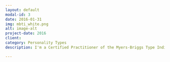 ```yaml
---
layout: default
modal-id: 3
date: 2016-01-31
img: mbti_white.png
alt: image-alt
project-date: 2016
client: 
category: Personality Types
description: I'm a Certified Practitioner of the Myers-Briggs Type Indicator® Step I and II.  Questions - How do you speak differently to introverted clients, rather than extroverted ones?  What about ones who want sequential details, versus those who just want the big picture?  Or even those who feel first, rather than think?  Personality preferences are just that - preferences - but one word or idea out of place in a conversation can cost an entire deal.  Why take the chance?

---
```

